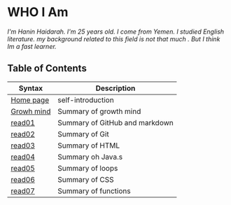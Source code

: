 # WHO I Am 
*I'm Hanin Haidarah. I'm 25 years old. I come from Yemen. I studied English literature. my background  related to this field is not that much . But I think Im a fast learner.*




    
## Table of  Contents  

| Syntax                                                               | Description                    |
| -----------                                                          | -----------                    |
| [Home page](https://haninhaidrah.github.io/reading-notes/)           | self-introduction              |
|[Growh mind](https://haninhaidrah.github.io/reading-notes/growthmind) | Summary of growth mind         | 
|[read01](https://haninhaidrah.github.io/reading-notes/read01)         | Summary of GitHub and markdown |  
|[read02](https://haninhaidrah.github.io/reading-notes/read02)         | Summary of Git                 |
|[read03](https://haninhaidrah.github.io/reading-notes/read03)         | Summary of HTML                | 
|[read04](https://haninhaidrah.github.io/reading-notes/read04)         | Summary oh Java.s              |
|[read05](https://haninhaidrah.github.io/reading-notes/read05)         | Summary of loops               |
|[read06](https://haninhaidrah.github.io/reading-notes/read06)         | Summary of CSS                 |
|[read07](https://haninhaidrah.github.io/reading-notes/read07)         | Summary of functions           |



